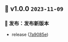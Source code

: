 ## 🎉 v1.0.0 `2023-11-09`
### 🍻 发布：发布新版本
- release ([7a9085e](https://github.com/kwooshung/react-component-template/commit/7a9085e))

